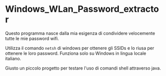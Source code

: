 # Windows_WLan_Password_extractor
Questo programma nasce dalla mia esigenza di condividere velocemente tutte le mie password wifi.

Utilizza il comando `netsh` di windows per ottenere gli SSIDs e lo riusa per ottenere le loro password.
Funziona solo su Windows in lingua locale italiano.

Giusto un piccolo progetto per testare l'uso di comandi shell attraverso java.
